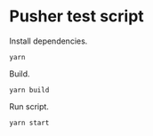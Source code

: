 # Pusher test script

Install dependencies.
```shell
yarn
```

Build.
```shell
yarn build
```

Run script.
```shell
yarn start
```
